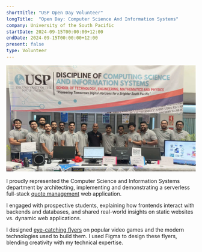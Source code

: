 ```yaml
---
shortTitle: "USP Open Day Volunteer"
longTitle:  "Open Day: Computer Science And Information Systems"
company: University of the South Pacific
startDate: 2024-09-15T00:00:00+12:00
endDate: 2024-09-15T00:00:00+12:00
present: false
type: Volunteer 
---
```


![USP Open Day Volunteer: Computer Science and Information Systems department](./images/usp-open-day-volunteer.webp)


I proudly represented the Computer Science and Information Systems department by architecting, implementing and demonstrating a serverless full-stack [quote management](https://anav.dev/prjoects/great-quotes) web application.

I engaged with prospective students, explaining how frontends interact with backends and databases, and shared real-world insights on static websites vs. dynamic web applications.

 I designed  [eye-catching flyers](https://drive.google.com/drive/folders/1CaKiA3mc378NWjAZHhYV5pr90TeW1vI2?usp=drive_link) on popular video games and the modern technologies used to build them. I used Figma to design these flyers, blending creativity with my technical expertise.
